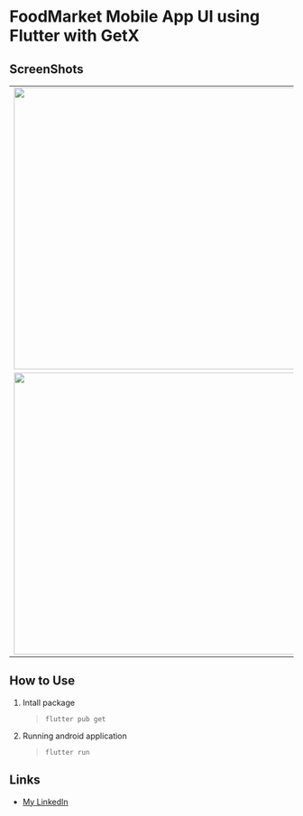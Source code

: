 # FoodMarket Mobile App UI using Flutter with GetX

## ScreenShots
<table>
  <tr>
    <td><img src="https://github.com/kfaisal10/screenshoot/blob/main/Home%20Menu.png" width="500"></td>
    <td><img src="https://github.com/kfaisal10/screenshoot/blob/main/cart%20menu.png" width="500"></td>
    <td><img src="https://github.com/kfaisal10/screenshoot/blob/main/detail%20foods.png" width="500"></td>
  </tr>
   <tr>
    <td><img src="https://github.com/kfaisal10/screenshoot/blob/main/navigator%20menu.png" width="500"></td>
    <td><img src="https://github.com/kfaisal10/screenshoot/blob/main/cart%20menu.png" width="500"></td>
    <td><img src="https://github.com/kfaisal10/screenshoot/blob/main/detail%20foods.png" width="500"></td>
  </tr>
</table>

## How to Use
1. Intall package
   > `flutter pub get`
2. Running android application
   > `flutter run`

## Links
* [My LinkedIn](https://linkedIn.com/kfaisal10)
